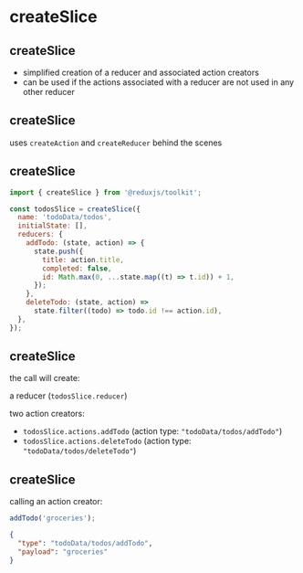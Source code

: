 # createSlice

## createSlice

- simplified creation of a reducer and associated action creators
- can be used if the actions associated with a reducer are not used in any other reducer

## createSlice

uses `createAction` and `createReducer` behind the scenes

## createSlice

```js
import { createSlice } from '@reduxjs/toolkit';

const todosSlice = createSlice({
  name: 'todoData/todos',
  initialState: [],
  reducers: {
    addTodo: (state, action) => {
      state.push({
        title: action.title,
        completed: false,
        id: Math.max(0, ...state.map((t) => t.id)) + 1,
      });
    },
    deleteTodo: (state, action) =>
      state.filter((todo) => todo.id !== action.id),
  },
});
```

## createSlice

the call will create:

a reducer (`todosSlice.reducer`)

two action creators:

- `todosSlice.actions.addTodo` (action type: `"todoData/todos/addTodo"`)
- `todosSlice.actions.deleteTodo` (action type: `"todoData/todos/deleteTodo"`)

## createSlice

calling an action creator:

```js
addTodo('groceries');
```

```json
{
  "type": "todoData/todos/addTodo",
  "payload": "groceries"
}
```
